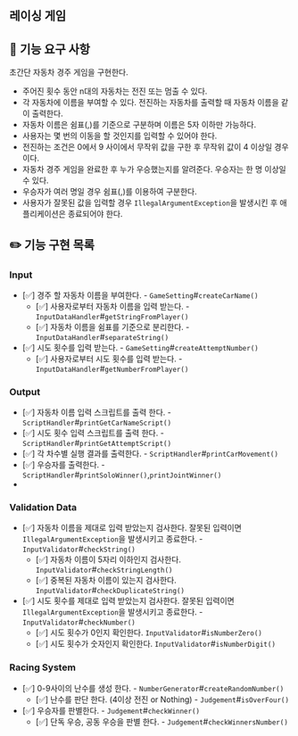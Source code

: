 ## 레이싱 게임

## 🚀 기능 요구 사항

초간단 자동차 경주 게임을 구현한다.

- 주어진 횟수 동안 n대의 자동차는 전진 또는 멈출 수 있다.
- 각 자동차에 이름을 부여할 수 있다. 전진하는 자동차를 출력할 때 자동차 이름을 같이 출력한다.
- 자동차 이름은 쉼표(,)를 기준으로 구분하며 이름은 5자 이하만 가능하다.
- 사용자는 몇 번의 이동을 할 것인지를 입력할 수 있어야 한다.
- 전진하는 조건은 0에서 9 사이에서 무작위 값을 구한 후 무작위 값이 4 이상일 경우이다.
- 자동차 경주 게임을 완료한 후 누가 우승했는지를 알려준다. 우승자는 한 명 이상일 수 있다.
- 우승자가 여러 명일 경우 쉼표(,)를 이용하여 구분한다.
- 사용자가 잘못된 값을 입력할 경우 `IllegalArgumentException`을 발생시킨 후 애플리케이션은 종료되어야 한다.

## ✏️ 기능 구현 목록

### Input
- [✅] 경주 할 자동차 이름을 부여한다. - `GameSetting`#`createCarName()`
  - [✅] 사용자로부터 자동차 이름을 입력 받는다. - `InputDataHandler`#`getStringFromPlayer()`
  - [✅] 자동차 이름을 쉼표를 기준으로 분리한다. - `InputDataHandler`#`separateString()`
- [✅] 시도 횟수를 입력 받는다. - `GameSetting`#`createAttemptNumber()`
  - [✅] 사용자로부터 시도 횟수를 입력 받는다. - `InputDataHandler`#`getNumberFromPlayer()`

### Output
- [✅] 자동차 이름 입력 스크립트를 출력 한다. - `ScriptHandler`#`printGetCarNameScript()`
- [✅] 시도 횟수 입력 스크립트를 출력 한다. - `ScriptHandler`#`printGetAttemptScript()`
- [✅] 각 차수별 실행 결과를 출력한다. - `ScriptHandler`#`printCarMovement()`
- [✅] 우승자를 출력한다. - `ScriptHandler`#`printSoloWinner()`,`printJointWinner()`
- 
### Validation Data
- [✅] 자동차 이름을 제대로 입력 받았는지 검사한다. 잘못된 입력이면 `IllegalArgumentException`을 발생시키고 종료한다. - `InputValidator`#`checkString()`
  - [✅] 자동차 이름이 5자리 이하인지 검사한다. `InputValidator`#`checkStringLength()`
  - [✅] 중복된 자동차 이름이 있는지 검사한다. `InputValidator`#`checkDuplicateString()`
- [✅] 시도 횟수를 제대로 입력 받았는지 검사한다. 잘못된 입력이면 `IllegalArgumentException`을 발생시키고 종료한다. - `InputValidator`#`checkNumber()`
  - [✅] 시도 횟수가 0인지 확인한다. `InputValidator`#`isNumberZero()`
  - [✅] 시도 횟수가 숫자인지 확인한다. `InputValidator`#`isNumberDigit()`

### Racing System
- [✅] 0-9사이의 난수를 생성 한다. - `NumberGenerator`#`createRandomNumber()`
    - [✅] 난수를 판단 한다. (4이상 전진 or Nothing) - `Judgement`#`isOverFour()`
- [✅] 우승자를 판별한다. - `Judgement`#`checkWinner()`
    - [✅] 단독 우승, 공동 우승을 판별 한다. - `Judgement`#`checkWinnersNumber()`
    

